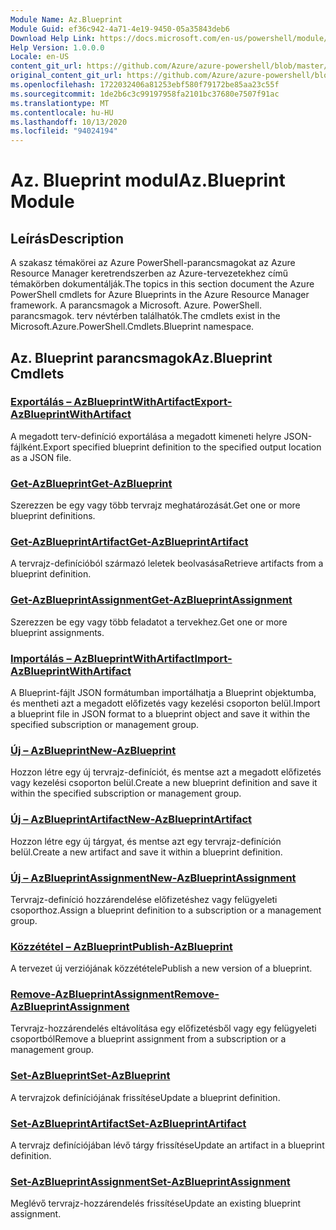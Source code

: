 ```yaml
---
Module Name: Az.Blueprint
Module Guid: ef36c942-4a71-4e19-9450-05a35843deb6
Download Help Link: https://docs.microsoft.com/en-us/powershell/module/az.blueprint
Help Version: 1.0.0.0
Locale: en-US
content_git_url: https://github.com/Azure/azure-powershell/blob/master/src/Blueprint/Blueprint/help/Az.Blueprint.md
original_content_git_url: https://github.com/Azure/azure-powershell/blob/master/src/Blueprint/Blueprint/help/Az.Blueprint.md
ms.openlocfilehash: 1722032406a81253ebf580f79172be85aa23c55f
ms.sourcegitcommit: 1de2b6c3c99197958fa2101bc37680e7507f91ac
ms.translationtype: MT
ms.contentlocale: hu-HU
ms.lasthandoff: 10/13/2020
ms.locfileid: "94024194"
---
```

# <span data-ttu-id="d2fc5-101">Az. Blueprint modul</span><span class="sxs-lookup"><span data-stu-id="d2fc5-101">Az.Blueprint Module</span></span>
## <span data-ttu-id="d2fc5-102">Leírás</span><span class="sxs-lookup"><span data-stu-id="d2fc5-102">Description</span></span>
<span data-ttu-id="d2fc5-103">A szakasz témakörei az Azure PowerShell-parancsmagokat az Azure Resource Manager keretrendszerben az Azure-tervezetekhez című témakörben dokumentálják.</span><span class="sxs-lookup"><span data-stu-id="d2fc5-103">The topics in this section document the Azure PowerShell cmdlets for Azure Blueprints in the Azure Resource Manager framework.</span></span> <span data-ttu-id="d2fc5-104">A parancsmagok a Microsoft. Azure. PowerShell. parancsmagok. terv névtérben találhatók.</span><span class="sxs-lookup"><span data-stu-id="d2fc5-104">The cmdlets exist in the Microsoft.Azure.PowerShell.Cmdlets.Blueprint namespace.</span></span>

## <span data-ttu-id="d2fc5-105">Az. Blueprint parancsmagok</span><span class="sxs-lookup"><span data-stu-id="d2fc5-105">Az.Blueprint Cmdlets</span></span>
### [<span data-ttu-id="d2fc5-106">Exportálás – AzBlueprintWithArtifact</span><span class="sxs-lookup"><span data-stu-id="d2fc5-106">Export-AzBlueprintWithArtifact</span></span>](Export-AzBlueprintWithArtifact.md)
<span data-ttu-id="d2fc5-107">A megadott terv-definíció exportálása a megadott kimeneti helyre JSON-fájlként.</span><span class="sxs-lookup"><span data-stu-id="d2fc5-107">Export specified blueprint definition to the specified output location as a JSON file.</span></span> 

### [<span data-ttu-id="d2fc5-108">Get-AzBlueprint</span><span class="sxs-lookup"><span data-stu-id="d2fc5-108">Get-AzBlueprint</span></span>](Get-AzBlueprint.md)
<span data-ttu-id="d2fc5-109">Szerezzen be egy vagy több tervrajz meghatározását.</span><span class="sxs-lookup"><span data-stu-id="d2fc5-109">Get one or more blueprint definitions.</span></span>

### [<span data-ttu-id="d2fc5-110">Get-AzBlueprintArtifact</span><span class="sxs-lookup"><span data-stu-id="d2fc5-110">Get-AzBlueprintArtifact</span></span>](Get-AzBlueprintArtifact.md)
<span data-ttu-id="d2fc5-111">A tervrajz-definícióból származó leletek beolvasása</span><span class="sxs-lookup"><span data-stu-id="d2fc5-111">Retrieve artifacts from a blueprint definition.</span></span>

### [<span data-ttu-id="d2fc5-112">Get-AzBlueprintAssignment</span><span class="sxs-lookup"><span data-stu-id="d2fc5-112">Get-AzBlueprintAssignment</span></span>](Get-AzBlueprintAssignment.md)
<span data-ttu-id="d2fc5-113">Szerezzen be egy vagy több feladatot a tervekhez.</span><span class="sxs-lookup"><span data-stu-id="d2fc5-113">Get one or more blueprint assignments.</span></span>

### [<span data-ttu-id="d2fc5-114">Importálás – AzBlueprintWithArtifact</span><span class="sxs-lookup"><span data-stu-id="d2fc5-114">Import-AzBlueprintWithArtifact</span></span>](Import-AzBlueprintWithArtifact.md)
<span data-ttu-id="d2fc5-115">A Blueprint-fájlt JSON formátumban importálhatja a Blueprint objektumba, és mentheti azt a megadott előfizetés vagy kezelési csoporton belül.</span><span class="sxs-lookup"><span data-stu-id="d2fc5-115">Import a blueprint file in JSON format to a blueprint object and save it within the specified subscription or management group.</span></span>

### [<span data-ttu-id="d2fc5-116">Új – AzBlueprint</span><span class="sxs-lookup"><span data-stu-id="d2fc5-116">New-AzBlueprint</span></span>](New-AzBlueprint.md)
<span data-ttu-id="d2fc5-117">Hozzon létre egy új tervrajz-definíciót, és mentse azt a megadott előfizetés vagy kezelési csoporton belül.</span><span class="sxs-lookup"><span data-stu-id="d2fc5-117">Create a new blueprint definition and save it within the specified subscription or management group.</span></span>

### [<span data-ttu-id="d2fc5-118">Új – AzBlueprintArtifact</span><span class="sxs-lookup"><span data-stu-id="d2fc5-118">New-AzBlueprintArtifact</span></span>](New-AzBlueprintArtifact.md)
<span data-ttu-id="d2fc5-119">Hozzon létre egy új tárgyat, és mentse azt egy tervrajz-definíción belül.</span><span class="sxs-lookup"><span data-stu-id="d2fc5-119">Create a new artifact and save it within a blueprint definition.</span></span>

### [<span data-ttu-id="d2fc5-120">Új – AzBlueprintAssignment</span><span class="sxs-lookup"><span data-stu-id="d2fc5-120">New-AzBlueprintAssignment</span></span>](New-AzBlueprintAssignment.md)
<span data-ttu-id="d2fc5-121">Tervrajz-definíció hozzárendelése előfizetéshez vagy felügyeleti csoporthoz.</span><span class="sxs-lookup"><span data-stu-id="d2fc5-121">Assign a blueprint definition to a subscription or a management group.</span></span>

### [<span data-ttu-id="d2fc5-122">Közzététel – AzBlueprint</span><span class="sxs-lookup"><span data-stu-id="d2fc5-122">Publish-AzBlueprint</span></span>](Publish-AzBlueprint.md)
<span data-ttu-id="d2fc5-123">A tervezet új verziójának közzététele</span><span class="sxs-lookup"><span data-stu-id="d2fc5-123">Publish a new version of a blueprint.</span></span>

### [<span data-ttu-id="d2fc5-124">Remove-AzBlueprintAssignment</span><span class="sxs-lookup"><span data-stu-id="d2fc5-124">Remove-AzBlueprintAssignment</span></span>](Remove-AzBlueprintAssignment.md)
<span data-ttu-id="d2fc5-125">Tervrajz-hozzárendelés eltávolítása egy előfizetésből vagy egy felügyeleti csoportból</span><span class="sxs-lookup"><span data-stu-id="d2fc5-125">Remove a blueprint assignment from a subscription or a management group.</span></span>

### [<span data-ttu-id="d2fc5-126">Set-AzBlueprint</span><span class="sxs-lookup"><span data-stu-id="d2fc5-126">Set-AzBlueprint</span></span>](Set-AzBlueprint.md)
<span data-ttu-id="d2fc5-127">A tervrajzok definíciójának frissítése</span><span class="sxs-lookup"><span data-stu-id="d2fc5-127">Update a blueprint definition.</span></span>

### [<span data-ttu-id="d2fc5-128">Set-AzBlueprintArtifact</span><span class="sxs-lookup"><span data-stu-id="d2fc5-128">Set-AzBlueprintArtifact</span></span>](Set-AzBlueprintArtifact.md)
<span data-ttu-id="d2fc5-129">A tervrajz definíciójában lévő tárgy frissítése</span><span class="sxs-lookup"><span data-stu-id="d2fc5-129">Update an artifact in a blueprint definition.</span></span>

### [<span data-ttu-id="d2fc5-130">Set-AzBlueprintAssignment</span><span class="sxs-lookup"><span data-stu-id="d2fc5-130">Set-AzBlueprintAssignment</span></span>](Set-AzBlueprintAssignment.md)
<span data-ttu-id="d2fc5-131">Meglévő tervrajz-hozzárendelés frissítése</span><span class="sxs-lookup"><span data-stu-id="d2fc5-131">Update an existing blueprint assignment.</span></span>

